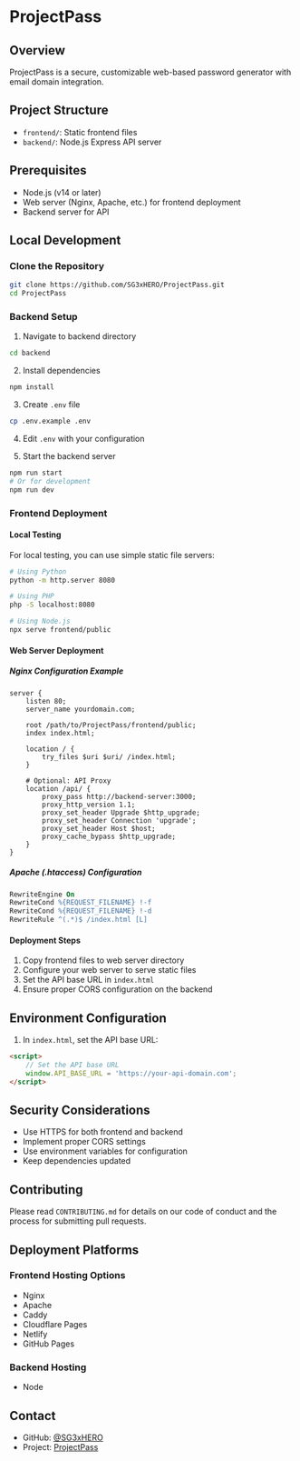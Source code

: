 # ProjectPass

## Overview

ProjectPass is a secure, customizable web-based password generator with email domain integration.

## Project Structure

- `frontend/`: Static frontend files
- `backend/`: Node.js Express API server

## Prerequisites

- Node.js (v14 or later)
- Web server (Nginx, Apache, etc.) for frontend deployment
- Backend server for API

## Local Development

### Clone the Repository

```bash
git clone https://github.com/SG3xHERO/ProjectPass.git
cd ProjectPass
```

### Backend Setup

1. Navigate to backend directory
```bash
cd backend
```

2. Install dependencies
```bash
npm install
```

3. Create `.env` file
```bash
cp .env.example .env
```

4. Edit `.env` with your configuration

5. Start the backend server
```bash
npm run start
# Or for development
npm run dev
```

### Frontend Deployment

#### Local Testing
For local testing, you can use simple static file servers:

```bash
# Using Python
python -m http.server 8080

# Using PHP
php -S localhost:8080

# Using Node.js
npx serve frontend/public
```

#### Web Server Deployment

##### Nginx Configuration Example
```nginx
server {
    listen 80;
    server_name yourdomain.com;

    root /path/to/ProjectPass/frontend/public;
    index index.html;

    location / {
        try_files $uri $uri/ /index.html;
    }

    # Optional: API Proxy
    location /api/ {
        proxy_pass http://backend-server:3000;
        proxy_http_version 1.1;
        proxy_set_header Upgrade $http_upgrade;
        proxy_set_header Connection 'upgrade';
        proxy_set_header Host $host;
        proxy_cache_bypass $http_upgrade;
    }
}
```

##### Apache (.htaccess) Configuration
```apache
RewriteEngine On
RewriteCond %{REQUEST_FILENAME} !-f
RewriteCond %{REQUEST_FILENAME} !-d
RewriteRule ^(.*)$ /index.html [L]
```

#### Deployment Steps
1. Copy frontend files to web server directory
2. Configure your web server to serve static files
3. Set the API base URL in `index.html`
4. Ensure proper CORS configuration on the backend

## Environment Configuration

1. In `index.html`, set the API base URL:
```html
<script>
    // Set the API base URL 
    window.API_BASE_URL = 'https://your-api-domain.com';
</script>
```

## Security Considerations

- Use HTTPS for both frontend and backend
- Implement proper CORS settings
- Use environment variables for configuration
- Keep dependencies updated

## Contributing

Please read `CONTRIBUTING.md` for details on our code of conduct and the process for submitting pull requests.

## Deployment Platforms

### Frontend Hosting Options
- Nginx
- Apache
- Caddy
- Cloudflare Pages
- Netlify
- GitHub Pages

### Backend Hosting 
- Node

## Contact

- GitHub: [@SG3xHERO](https://github.com/SG3xHERO)
- Project: [ProjectPass](https://github.com/SG3xHERO/ProjectPass)
